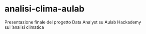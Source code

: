 # analisi-clima-aulab
Presentazione finale del progetto Data Analyst su Aulab Hackademy sull’analisi climatica
